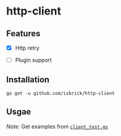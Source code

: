 # http-client

## Features
- [x] Http retry
- [ ] Plugin support


## Installation

```
go get -u github.com/isbrick/http-client
```

## Usgae 

_Note_: Get examples from [`client_test.go`](https://github.com/isbrick/http-client/blob/master/client_test.go)